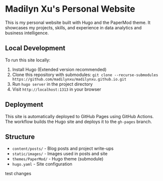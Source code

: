 # Madilyn Xu's Personal Website

This is my personal website built with Hugo and the PaperMod theme. It showcases my projects, skills, and experience in data analytics and business intelligence.

## Local Development

To run this site locally:

1. Install Hugo (Extended version recommended)
2. Clone this repository with submodules: `git clone --recurse-submodules https://github.com/madilynxu/madilynxu.github.io.git`
3. Run `hugo server` in the project directory
4. Visit `http://localhost:1313` in your browser

## Deployment

This site is automatically deployed to GitHub Pages using GitHub Actions. The workflow builds the Hugo site and deploys it to the `gh-pages` branch.

## Structure

- `content/posts/` - Blog posts and project write-ups
- `static/images/` - Images used in posts and site
- `themes/PaperMod/` - Hugo theme (submodule)
- `hugo.yaml` - Site configuration

test changes
